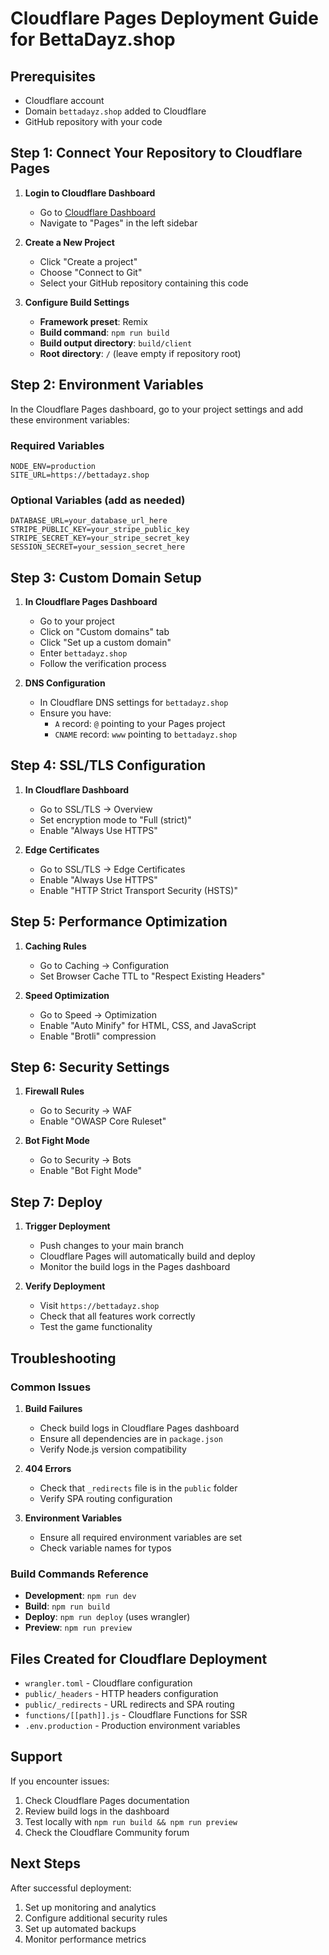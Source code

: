 # Cloudflare Pages Deployment Guide for BettaDayz.shop

## Prerequisites
- Cloudflare account
- Domain `bettadayz.shop` added to Cloudflare
- GitHub repository with your code

## Step 1: Connect Your Repository to Cloudflare Pages

1. **Login to Cloudflare Dashboard**
   - Go to [Cloudflare Dashboard](https://dash.cloudflare.com)
   - Navigate to "Pages" in the left sidebar

2. **Create a New Project**
   - Click "Create a project"
   - Choose "Connect to Git"
   - Select your GitHub repository containing this code

3. **Configure Build Settings**
   - **Framework preset**: Remix
   - **Build command**: `npm run build`
   - **Build output directory**: `build/client`
   - **Root directory**: `/` (leave empty if repository root)

## Step 2: Environment Variables

In the Cloudflare Pages dashboard, go to your project settings and add these environment variables:

### Required Variables
```
NODE_ENV=production
SITE_URL=https://bettadayz.shop
```

### Optional Variables (add as needed)
```
DATABASE_URL=your_database_url_here
STRIPE_PUBLIC_KEY=your_stripe_public_key
STRIPE_SECRET_KEY=your_stripe_secret_key
SESSION_SECRET=your_session_secret_here
```

## Step 3: Custom Domain Setup

1. **In Cloudflare Pages Dashboard**
   - Go to your project
   - Click on "Custom domains" tab
   - Click "Set up a custom domain"
   - Enter `bettadayz.shop`
   - Follow the verification process

2. **DNS Configuration**
   - In Cloudflare DNS settings for `bettadayz.shop`
   - Ensure you have:
     - `A` record: `@` pointing to your Pages project
     - `CNAME` record: `www` pointing to `bettadayz.shop`

## Step 4: SSL/TLS Configuration

1. **In Cloudflare Dashboard**
   - Go to SSL/TLS → Overview
   - Set encryption mode to "Full (strict)"
   - Enable "Always Use HTTPS"

2. **Edge Certificates**
   - Go to SSL/TLS → Edge Certificates
   - Enable "Always Use HTTPS"
   - Enable "HTTP Strict Transport Security (HSTS)"

## Step 5: Performance Optimization

1. **Caching Rules**
   - Go to Caching → Configuration
   - Set Browser Cache TTL to "Respect Existing Headers"

2. **Speed Optimization**
   - Go to Speed → Optimization
   - Enable "Auto Minify" for HTML, CSS, and JavaScript
   - Enable "Brotli" compression

## Step 6: Security Settings

1. **Firewall Rules**
   - Go to Security → WAF
   - Enable "OWASP Core Ruleset"

2. **Bot Fight Mode**
   - Go to Security → Bots
   - Enable "Bot Fight Mode"

## Step 7: Deploy

1. **Trigger Deployment**
   - Push changes to your main branch
   - Cloudflare Pages will automatically build and deploy
   - Monitor the build logs in the Pages dashboard

2. **Verify Deployment**
   - Visit `https://bettadayz.shop`
   - Check that all features work correctly
   - Test the game functionality

## Troubleshooting

### Common Issues

1. **Build Failures**
   - Check build logs in Cloudflare Pages dashboard
   - Ensure all dependencies are in `package.json`
   - Verify Node.js version compatibility

2. **404 Errors**
   - Check that `_redirects` file is in the `public` folder
   - Verify SPA routing configuration

3. **Environment Variables**
   - Ensure all required environment variables are set
   - Check variable names for typos

### Build Commands Reference

- **Development**: `npm run dev`
- **Build**: `npm run build`
- **Deploy**: `npm run deploy` (uses wrangler)
- **Preview**: `npm run preview`

## Files Created for Cloudflare Deployment

- `wrangler.toml` - Cloudflare configuration
- `public/_headers` - HTTP headers configuration
- `public/_redirects` - URL redirects and SPA routing
- `functions/[[path]].js` - Cloudflare Functions for SSR
- `.env.production` - Production environment variables

## Support

If you encounter issues:
1. Check Cloudflare Pages documentation
2. Review build logs in the dashboard
3. Test locally with `npm run build && npm run preview`
4. Check the Cloudflare Community forum

## Next Steps

After successful deployment:
1. Set up monitoring and analytics
2. Configure additional security rules
3. Set up automated backups
4. Monitor performance metrics